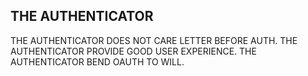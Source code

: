 THE AUTHENTICATOR
-----------------

THE AUTHENTICATOR DOES NOT CARE LETTER BEFORE AUTH. THE AUTHENTICATOR PROVIDE GOOD USER EXPERIENCE. THE AUTHENTICATOR BEND OAUTH TO WILL.